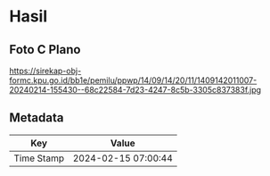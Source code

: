 # Hasil

## Foto C Plano

https://sirekap-obj-formc.kpu.go.id/bb1e/pemilu/ppwp/14/09/14/20/11/1409142011007-20240214-155430--68c22584-7d23-4247-8c5b-3305c837383f.jpg


## Metadata

| Key        | Value               |
| ---------- | ------------------- |
| Time Stamp | 2024-02-15 07:00:44 |



